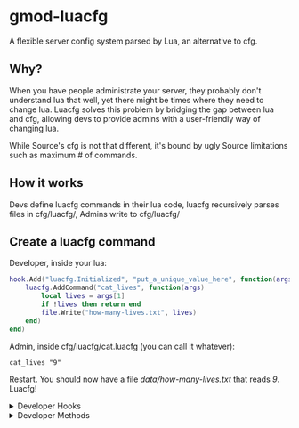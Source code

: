 # gmod-luacfg
A flexible server config system parsed by Lua, an alternative to cfg.

## Why?

When you have people administrate your server, they probably don't understand lua that well, yet there might be times where they need to change lua.
Luacfg solves this problem by bridging the gap between lua and cfg, allowing devs to provide admins with a user-friendly way of changing lua.

While Source's cfg is not that different, it's bound by ugly Source limitations such as maximum # of commands.

## How it works

Devs define luacfg commands in their lua code, luacfg recursively parses files in cfg/luacfg/, Admins write to cfg/luacfg/

## Create a luacfg command

Developer, inside your lua:

```lua
hook.Add("luacfg.Initialized", "put_a_unique_value_here", function(args)
    luacfg.AddCommand("cat_lives", function(args)
        local lives = args[1]
        if !lives then return end
        file.Write("how-many-lives.txt", lives)
    end)
end)
```

Admin, inside cfg/luacfg/cat.luacfg (you can call it whatever):

```
cat_lives "9"
```

Restart.
You should now have a file _data/how-many-lives.txt_ that reads _9_. Luacfg!

<details>
<summary>Developer Hooks</summary>
<ul>
    <dl>
        <dt>luacfg.Initialized</dt>
        <dd>Ready for creation of commands</dd>
        <dt>luacfg.LoadFiles</dt>
        <dd>Files were read from a directory</dd>
        <dd>dir (string)</dd>
        <dt>luacfg.LoadFile</dt>
        <dd>A file was read</dd>
        <dd>file (string)</dd>
   </dl>
</ul>
</details>

<details>
<summary>Developer Methods</summary>
<ul>
    <dl>
      <dt>luacfg.AddCommand</dt>
      <dd>Adds a new luacfg command</dd>
      <dd>name (string)</dd>
      <dd>function (arguments [table])</dd>
      <dd>Returns nil</dd>
      <dt>luacfg.ParseCommand</dt>
      <dd>Parses a command from provided string</dd>
      <dd>command (string)</dd>
      <dd>Returns command (string), arguments (table)</dd>
      <dd>This is used internally..</dd>
      <dt>luacfg.LoadFile</dt>
      <dd>Loads file containing commands</dd>
      <dd>file path (string)</dd>
      <dd>Returns nil</dd>
      <dd>This is used internally..</dd>
      <dt>luacfg.LoadFiles</dt>
      <dd>Recursively loads all files in specified directory, or cfg/luacfg if not specified.</dd>
      <dd>dir (string)</dd>
      <dd>Returns nil</dd>
      <dd>This is used internally..</dd>
    </dl>
</ul>
</details>
